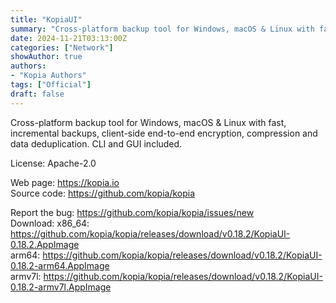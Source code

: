 ```yaml
---
title: "KopiaUI"
summary: "Cross-platform backup tool for Windows, macOS & Linux with fast, incremental backups, client-side end-to-end encryption, compression and data deduplication. CLI and GUI included."
date: 2024-11-21T03:13:00Z
categories: ["Network"]
showAuthor: true
authors:
- "Kopia Authors"
tags: ["Official"]
draft: false
---
```


Cross-platform backup tool for Windows, macOS & Linux with fast, incremental backups, client-side end-to-end encryption, compression and data deduplication. CLI and GUI included.

License: Apache-2.0

Web page: <https://kopia.io>  
Source code: <https://github.com/kopia/kopia>

Report the bug: <https://github.com/kopia/kopia/issues/new>  
Download:   x86_64: <https://github.com/kopia/kopia/releases/download/v0.18.2/KopiaUI-0.18.2.AppImage>  
            arm64: <https://github.com/kopia/kopia/releases/download/v0.18.2/KopiaUI-0.18.2-arm64.AppImage>  
            armv7l: <https://github.com/kopia/kopia/releases/download/v0.18.2/KopiaUI-0.18.2-armv7l.AppImage>
